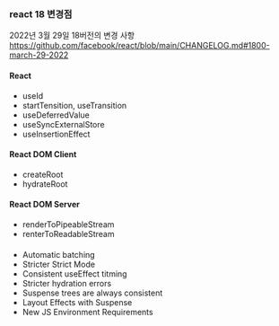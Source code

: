 ### react 18 변경점
2022년 3월 29일 18버전의 변경 사항   
https://github.com/facebook/react/blob/main/CHANGELOG.md#1800-march-29-2022
#### React
- useId
- startTensition, useTransition
- useDeferredValue
- useSyncExternalStore
- useInsertionEffect

#### React DOM Client
- createRoot
- hydrateRoot

#### React DOM Server
- renderToPipeableStream
- renterToReadableStream

####
 - Automatic batching
 - Stricter Strict Mode
 - Consistent useEffect titming
 - Stricter hydration errors
 - Suspense trees are always consistent
 - Layout Effects with Suspense
 - New JS Environment Requirements